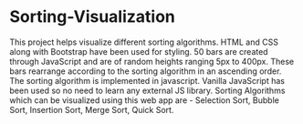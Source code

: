 # Sorting-Visualization
This project helps visualize different sorting algorithms.
HTML and CSS along with Bootstrap have been used for styling.
50 bars are created through JavaScript and are of random heights ranging 5px to 400px.
These bars rearrange according to the sorting algorithm in an ascending order. The sorting algorithm is implemented in javascript.
Vanilla JavaScript has been used so no need to learn any external JS library.
Sorting Algorithms which can be visualized using this web app are - 
Selection Sort, Bubble Sort, Insertion Sort, Merge Sort, Quick Sort.
